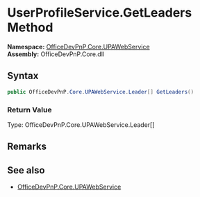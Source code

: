 # UserProfileService.GetLeaders Method  
  

**Namespace:** [OfficeDevPnP.Core.UPAWebService](OfficeDevPnP.Core.UPAWebService.md)  
**Assembly:** OfficeDevPnP.Core.dll  
## Syntax
```C#
public OfficeDevPnP.Core.UPAWebService.Leader[] GetLeaders()
```
### Return Value
Type: OfficeDevPnP.Core.UPAWebService.Leader[]  

## Remarks 

## See also
- [OfficeDevPnP.Core.UPAWebService](OfficeDevPnP.Core.UPAWebService.md)
